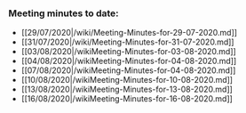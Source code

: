 ### Meeting minutes to date:
* [[29/07/2020|/wiki/Meeting-Minutes-for-29-07-2020.md]]
* [[31/07/2020|/wiki/Meeting-Minutes-for-31-07-2020.md]]
* [[03/08/2020|/wikiMeeting-Minutes-for-03-08-2020.md]]
* [[04/08/2020|/wikiMeeting-Minutes-for-04-08-2020.md]]
* [[07/08/2020|/wikiMeeting-Minutes-for-04-08-2020.md]]
* [[10/08/2020|/wikiMeeting-Minutes-for-10-08-2020.md]]
* [[13/08/2020|/wikiMeeting-Minutes-for-13-08-2020.md]]
* [[16/08/2020|/wikiMeeting-Minutes-for-16-08-2020.md]]
